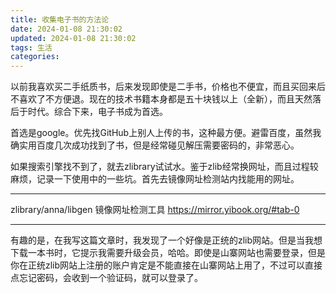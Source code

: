```yaml
---
title: 收集电子书的方法论
date: 2024-01-08 21:30:02
updated: 2024-01-08 21:30:02
tags: 生活
categories:
---
```


以前我喜欢买二手纸质书，后来发现即使是二手书，价格也不便宜，而且买回来后不喜欢了不方便退。现在的技术书籍本身都是五十块钱以上（全新），而且天然落后于时代。综合下来，电子书成为首选。

首选是google。优先找GitHub上别人上传的书，这种最方便。避雷百度，虽然我确实用百度几次成功找到了书，但是经常碰见解压需要密码的，非常恶心。

如果搜索引擎找不到了，就去zlibrary试试水。鉴于zlib经常换网址，而且过程较麻烦，记录一下使用中的一些坑。首先去镜像网址检测站内找能用的网址。

---

zlibrary/anna/libgen 镜像网址检测工具
https://mirror.yibook.org/#tab-0

---

有趣的是，在我写这篇文章时，我发现了一个好像是正统的zlib网站。但是当我想下载一本书时，它提示我需要升级会员，哈哈。即使是山寨网站也需要登录，但是你在正统zlib网站上注册的账户肯定是不能直接在山寨网站上用了，不过可以直接点忘记密码，会收到一个验证码，就可以登录了。
